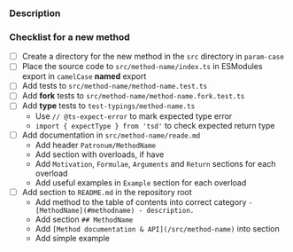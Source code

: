 ### Description

<!-- Why we should add this method? -->

### Checklist for a new method

- [ ] Create a directory for the new method in the `src` directory in `param-case`
- [ ] Place the source code to `src/method-name/index.ts` in ESModules export in `camelCase` **named** export
- [ ] Add tests to `src/method-name/method-name.test.ts`
- [ ] Add **fork** tests to `src/method-name/method-name.fork.test.ts`
- [ ] Add **type** tests to `test-typings/method-name.ts`
  - Use `// @ts-expect-error` to mark expected type error
  - `import { expectType } from 'tsd'` to check expected return type
- [ ] Add documentation in `src/method-name/reade.md`
  - Add header `Patronum/MethodName`
  - Add section with overloads, if have
  - Add `Motivation`, `Formulae`, `Arguments` and `Return` sections for each overload
  - Add useful examples in `Example` section for each overload
- [ ] Add section to `README.md` in the repository root
  - Add method to the table of contents into correct category `- [MethodName](#methodname) - description.`
  - Add section `## MethodName`
  - Add `[Method documentation & API](/src/method-name)` into section
  - Add simple example
